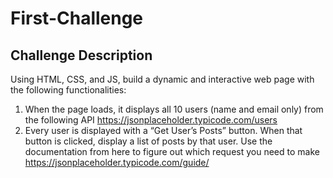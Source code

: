# First-Challenge

## Challenge Description

Using HTML, CSS, and JS, build a dynamic and interactive web page with the following functionalities:

 1. When the page loads, it displays all 10 users (name and email only) from the following API https://jsonplaceholder.typicode.com/users
 2. Every user is displayed with a “Get User’s Posts” button. When that button is clicked, display a list of posts by that user. Use the documentation from here to figure out which request you need to make https://jsonplaceholder.typicode.com/guide/
